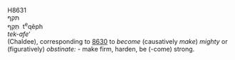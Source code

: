 <body>
  <p>H8631<br>  תּקף  <br> תְּּקֵף  ‎  t<sup>e</sup>qêph  <br><i>tek-afe‘ </i><br>(Chaldee), corresponding to <a href="h8630.htm">8630</a>  to <i>become</i> (causatively <i>make</i>) <i>mighty</i> or (figuratively) <i>obstinate: - </i>make firm, harden, be (-come) strong.<br></p>
 </body>